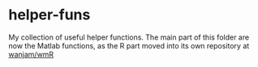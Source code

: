 # helper-funs
My collection of useful helper functions. The main part of this folder are now the Matlab functions, as the R part moved into its own repository at [wanjam/wmR](https://github.com/wanjam/wmR)
